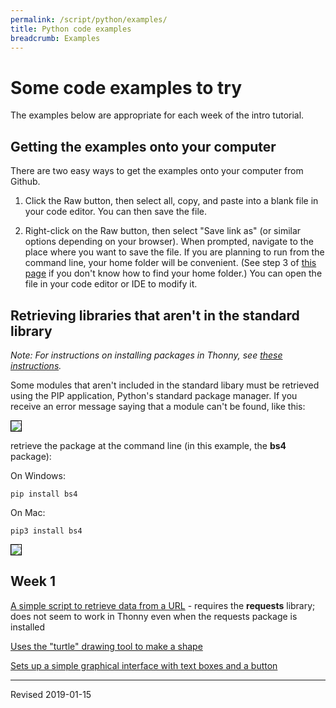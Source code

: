 ```yaml
---
permalink: /script/python/examples/
title: Python code examples
breadcrumb: Examples
---
```


# Some code examples to try

The examples below are appropriate for each week of the intro tutorial.

## Getting the examples onto your computer

There are two easy ways to get the examples onto your computer from Github.

1. Click the Raw button, then select all, copy, and paste into a blank file in your code editor.  You can then save the file.

2. Right-click on the Raw button, then select "Save link as" (or similar options depending on your browser).  When prompted, navigate to the place where you want to save the file.  If you are planning to run from the command line, your home folder will be convenient.  (See step 3 of [this page](../editor/#workflow-for-editing-and-testing-python-code) if you don't know how to find your home folder.)  You can open the file in your code editor or IDE to modify it.

## Retrieving libraries that aren't in the standard library

*Note: For instructions on installing packages in Thonny, see [these instructions](../thonny/#installing-a-package-in-thonny).*  

Some modules that aren't included in the standard libary must be retrieved using the PIP application, Python's standard package manager.  If you receive an error message saying that a module can't be found, like this: 

<img src="../images/no-module.png" style="border:1px solid black">

retrieve the package at the command line (in this example, the **bs4** package):

On Windows:

```
pip install bs4
```

On Mac:

```
pip3 install bs4
```

<img src="../images/pip-install.png" style="border:1px solid black">


## Week 1

[A simple script to retrieve data from a URL](https://github.com/HeardLibrary/digital-scholarship/blob/master/code/api/python/http_request.py) - requires the **requests** library; does not seem to work in Thonny even when the requests package is installed

[Uses the "turtle" drawing tool to make a shape](https://github.com/baskaufs/msc/blob/master/python/turn_right.py)

[Sets up a simple graphical interface with text boxes and a button](https://github.com/HeardLibrary/digital-scholarship/blob/master/code/gui/python/simple_form.py)

----
Revised 2019-01-15